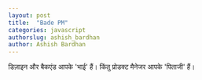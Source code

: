 ```yaml
---
layout: post
title:  "Bade PM"
categories: javascript
authorslug: ashish_bardhan
author: Ashish Bardhan
---
```


डिज़ाइन और बैकएंड आपके 'भाई' हैं। किंतु प्रोडक्ट मैनेजर आपके 'पिताजी' हैं।